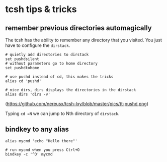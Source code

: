 # tcsh tips & tricks

## remember previous directories automagically

The tcsh has the ability to remember any directory that you visited.
You just have to configure the `dirstack`.

```
# quietly add directories to dirstack
set pushdsilent
# without parameters go to home directory
set pushdtohome

# use pushd instead of cd, this makes the tricks
alias cd 'pushd'

# nice dirs, dirs displays the directories in the dirstack
alias dirs 'dirs -v'
```
(https://github.com/nereusx/tcsh-lxy/blob/master/pics/tt-pushd.png)

Typing `cd =N` we can jump to Nth directory of `dirstack`.

## bindkey to any alias

```
alias mycmd 'echo "Hello there"'

# run mycmd when you press Ctrl+O
bindkey -c '^O' mycmd
```
